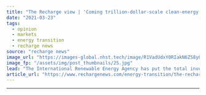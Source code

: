 ```yaml
---
title: "The Recharge view | 'Coming trillion-dollar-scale clean-energy spend is a moral test'"
date: "2021-03-23"
tags: 
  - opinion
  - markets
  - energy transition
  - recharge news
source: "recharge news"
image_url: "https://images-global.nhst.tech/image/R1VadUdxY0RIakN6ZS8yQW9ITXV0dDZpWXd4MkVZc1ArY1BWSTdFM1NDST0=/nhst/binary/0f8de4ccafa8a3201935f56f20d50725"
image_fp: "/assets/img/post_thumbnails/25.jpg"
lead: "The International Renewable Energy Agency has put the total investment needed to meet the Paris Agreement targets at $131trn, but this is about much more than money"
article_url: "https://www.rechargenews.com/energy-transition/the-recharge-view-coming-trillion-dollar-scale-clean-energy-spend-is-a-moral-test/2-1-985442"
---
```


---
